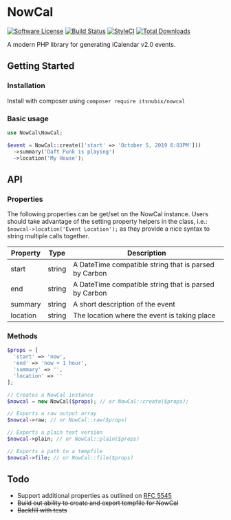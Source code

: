 # NowCal

[![Software License](https://img.shields.io/badge/license-MIT-brightgreen.svg?style=flat-square)](LICENSE)
[![Build Status](https://travis-ci.org/itsnubix/nowcal.svg?branch=master)](https://travis-ci.org/itsnubix/nowcal)
[![StyleCI](https://github.styleci.io/repos/169808234/shield?branch=master)](https://github.styleci.io/repos/169808234)
[![Total Downloads](https://img.shields.io/packagist/dt/itsnubix/nowcal.svg?style=flat-square)](https://packagist.org/packages/itsnubix/nowcal)

A modern PHP library for generating iCalendar v2.0 events.

## Getting Started

### Installation

Install with composer using `composer require itsnubix/nowcal`

### Basic usage

```php
use NowCal\NowCal;

$event = NowCal::create(['start' => 'October 5, 2019 6:03PM']))
  ->summary('Daft Punk is playing')
  ->location('My House');
```

## API

### Properties

The following properties can be get/set on the NowCal instance. Users should take advantage of the setting property helpers in the class, i.e.: `$nowcal->location('Event Location');` as they provide a nice syntax to string multiple calls together.

| Property | Type   | Description                                           |
| -------- | ------ | ----------------------------------------------------- |
| start    | string | A DateTime compatible string that is parsed by Carbon |
| end      | string | A DateTime compatible string that is parsed by Carbon |
| summary  | string | A short description of the event                      |
| location | string | The location where the event is taking place          |

### Methods

```php
$props = [
  'start' => 'now',
  'end' => 'now + 1 hour',
  'summary' => '',
  'location' => ''
];

// Creates a NowCal instance
$nowcal = new NowCal($props); // or NowCal::create($props);

// Exports a raw output array
$nowcal->raw; // or NowCal::raw($props)

// Exports a plain text version
$nowcal->plain; // or NowCal::plain($props)

// Exports a path to a tempfile
$nowcal->file; // or NowCal::file($props)
```

## Todo

- Support additional properties as outlined on [RFC 5545](https://tools.ietf.org/html/rfc5545)
- ~~Build out ability to create and export tempfile for NowCal~~
- ~~Backfill with tests~~
